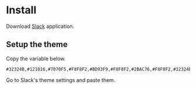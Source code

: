 # Install

Download [Slack](https://slack.com/) application.

## Setup the theme

Copy the variable below.

```
#32324B,#121016,#7070F5,#F8F8F2,#BD93F9,#F8F8F2,#2BAC76,#F8F8F2,#32324B,#F8F8F2
```

Go to Slack's theme settings and paste them.
